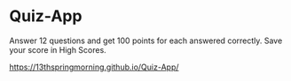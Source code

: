 # Quiz-App

Answer 12 questions and get 100 points for each answered correctly. 
Save your score in High Scores.

https://13thspringmorning.github.io/Quiz-App/
